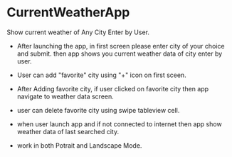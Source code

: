 # CurrentWeatherApp
Show current weather of Any City Enter by User.

- After launching the app, in first screen please enter city of your choice and submit.
 then app shows you current weather data of city enter by user.
- User can add "favorite" city using "+" icon on first sceen.
- After Adding favorite city, if user clicked on favorite city then app navigate to weather data screen.
- user can delete favorite city using swipe tableview cell.
- when user launch app and if not connected to internet then app show weather data of last searched city.

- work in both Potrait and Landscape Mode.


